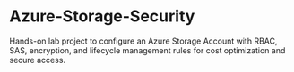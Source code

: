 # Azure-Storage-Security
Hands-on lab project to configure an Azure Storage Account with RBAC, SAS, encryption, and lifecycle management rules for cost optimization and secure access.

